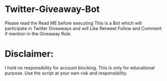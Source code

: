 # Twitter-Giveaway-Bot
Please read the Read ME before executing
This is a Bot which will participate in Twitter Giveaways and will Like Retweet Follow and Comment if mention in the Giveaway Rule.

# Disclaimer:
I hold no responsibility for account blocking.  This is only for educational purpose. Use the script at your own risk and responsibility.

